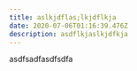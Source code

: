 ```yaml
---
title: aslkjdflas;lkjdflkja
date: 2020-07-06T01:16:39.476Z
description: asdflkjaslkjdfkja
---
```

asdfsadfasdfsdfa